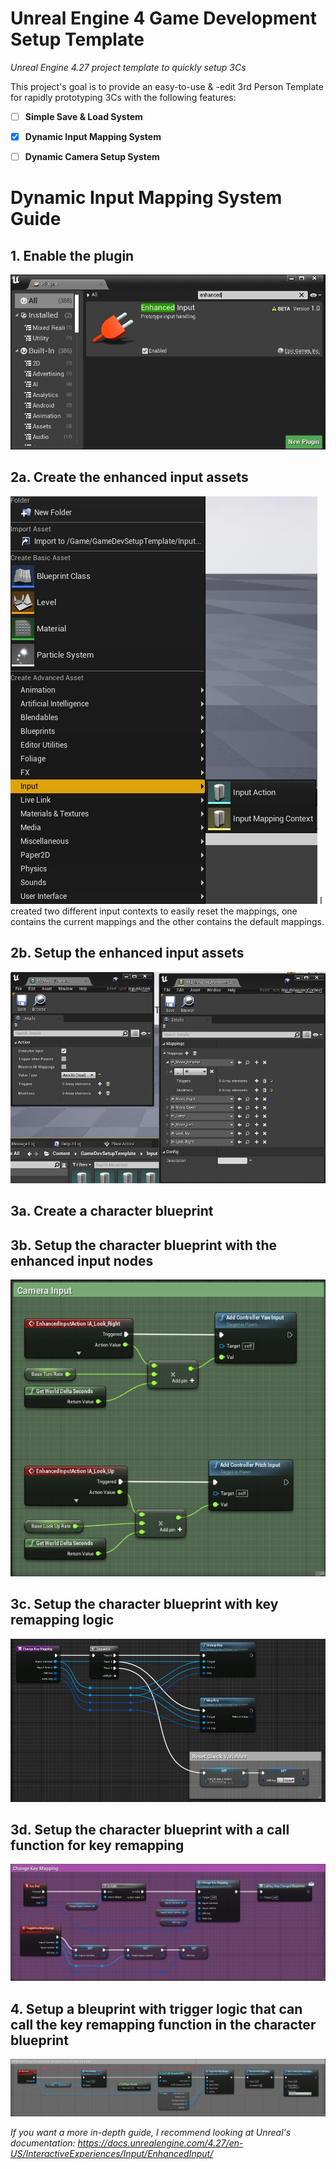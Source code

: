 # Unreal Engine 4 Game Development Setup Template
*Unreal Engine 4.27 project template to quickly setup 3Cs*

This project's goal is to provide an easy-to-use & -edit 3rd Person Template for rapidly prototyping 3Cs with the following features:
- [ ] **Simple Save & Load System**
- [x] **Dynamic Input Mapping System**
- [ ] **Dynamic Camera Setup System**


# Dynamic Input Mapping System Guide

## 1. Enable the plugin
![plugin-image](/guide/enhanced_input_remapping_system/2-plugin.jpg)


## 2a. Create the enhanced input assets
![asset-creation-image](/guide/enhanced_input_remapping_system/3-asset-creation.jpg)
I created two different input contexts to easily reset the mappings, one contains the current mappings and the other contains the default mappings.

## 2b. Setup the enhanced input assets
![asset-creation-image](/guide/enhanced_input_remapping_system/4-assets-setup.jpg)

## 3a. Create a character blueprint


## 3b. Setup the character blueprint with the enhanced input nodes
![asset-creation-image](/guide/enhanced_input_remapping_system/5-bp-setup.jpg)


## 3c. Setup the character blueprint with key remapping logic
![asset-creation-image](/guide/enhanced_input_remapping_system/6-key-remapping-logic.jpg)


## 3d. Setup the character blueprint with a call function for key remapping
![asset-creation-image](/guide/enhanced_input_remapping_system/7-key-remapping-setup.jpg)


## 4. Setup a bleuprint with trigger logic that can call the key remapping function in the character blueprint
![asset-creation-image](/guide/enhanced_input_remapping_system/8-trigger-key-remapping.jpg)

*If you want a more in-depth guide, I recommend looking at Unreal's documentation: https://docs.unrealengine.com/4.27/en-US/InteractiveExperiences/Input/EnhancedInput/*